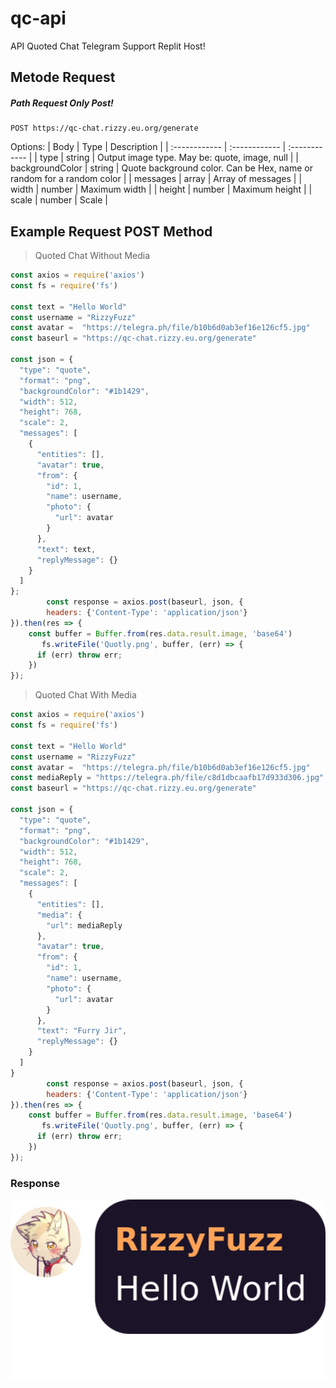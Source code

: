 # qc-api

API Quoted Chat Telegram Support Replit Host!

## Metode Request
##### Path Request Only Post!
```http
POST https://qc-chat.rizzy.eu.org/generate
```

Options:
|  Body | Type |  Description |
| :------------ | :------------ | :------------ |
|  type | string | Output image type. May be: quote, image, null |
|  backgroundColor | string | Quote background color. Can be Hex, name or random for a random color |
|  messages | array | Array of messages |
| width | number | Maximum width |
| height | number | Maximum height |
| scale | number | Scale |

## Example Request POST Method
> Quoted Chat Without Media
```js
const axios = require('axios')
const fs = require('fs')

const text = "Hello World"
const username = "RizzyFuzz"
const avatar =  "https://telegra.ph/file/b10b6d0ab3ef16e126cf5.jpg"
const baseurl = "https://qc-chat.rizzy.eu.org/generate"

const json = {
  "type": "quote",
  "format": "png",
  "backgroundColor": "#1b1429",
  "width": 512,
  "height": 768,
  "scale": 2,
  "messages": [
    {
      "entities": [],
      "avatar": true,
      "from": {
        "id": 1,
        "name": username,
        "photo": {
          "url": avatar
        }
      },
      "text": text,
      "replyMessage": {}
    }
  ]
};
        const response = axios.post(baseurl, json, {
        headers: {'Content-Type': 'application/json'}
}).then(res => {
    const buffer = Buffer.from(res.data.result.image, 'base64')
       fs.writeFile('Quotly.png', buffer, (err) => {
      if (err) throw err;
    })
});
```
> Quoted Chat With Media
```js
const axios = require('axios')
const fs = require('fs')

const text = "Hello World"
const username = "RizzyFuzz"
const avatar =  "https://telegra.ph/file/b10b6d0ab3ef16e126cf5.jpg"
const mediaReply = "https://telegra.ph/file/c8d1dbcaafb17d933d306.jpg"
const baseurl = "https://qc-chat.rizzy.eu.org/generate"

const json = {
  "type": "quote",
  "format": "png",
  "backgroundColor": "#1b1429",
  "width": 512,
  "height": 768,
  "scale": 2,
  "messages": [
    {
      "entities": [],
      "media": {
        "url": mediaReply
      },
      "avatar": true,
      "from": {
        "id": 1,
        "name": username,
        "photo": {
          "url": avatar
        }
      },
      "text": "Furry Jir",
      "replyMessage": {}
    }
  ]
}
        const response = axios.post(baseurl, json, {
        headers: {'Content-Type': 'application/json'}
}).then(res => {
    const buffer = Buffer.from(res.data.result.image, 'base64')
       fs.writeFile('Quotly.png', buffer, (err) => {
      if (err) throw err;
    })
});
```

### Response

![Quotly.png](assets/quoted-chat.png)
